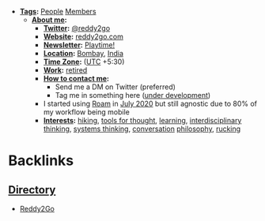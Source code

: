 - **[Tags](<Tags.md>):** [People](<People.md>) [Members](<Members.md>)
    - **[About me](<About me.md>):**
        - **[Twitter](<Twitter.md>):** [@reddy2go](https://twitter.com/reddy2go)
        - **[Website](<Website.md>):** [reddy2go.com](https://reddy2go.com)
        - **[Newsletter](<Newsletter.md>):** [Playtime!](https://playtime.reddy2go.com)
        - **[Location](<Location.md>):** [Bombay](<Bombay.md>), [India](<India.md>)
        - **[Time Zone](<Time Zone.md>):** ([UTC](<UTC.md>) +5:30)
        - **[Work](<Work.md>):** [retired](<retired.md>)
        - **[How to contact me](<How to contact me.md>):** 
            - Send me a DM on Twitter (preferred)
            - Tag me in something here ([under development]([Chat](<Chat.md>)))
        - I started using [Roam](<Roam.md>) in [July 2020](<July 2020.md>) but still agnostic due to 80% of my workflow being mobile
        - **[Interests](<Interests.md>):** [hiking](<hiking.md>), [tools for thought](<tools for thought.md>), [learning](<learning.md>), [interdisciplinary thinking](<interdisciplinary thinking.md>), [systems thinking](<systems thinking.md>), [conversation](<conversation.md>) [philosophy](<philosophy.md>), [rucking](<rucking.md>)

# Backlinks
## [Directory](<Directory.md>)
- [Reddy2Go](<Reddy2Go.md>)

